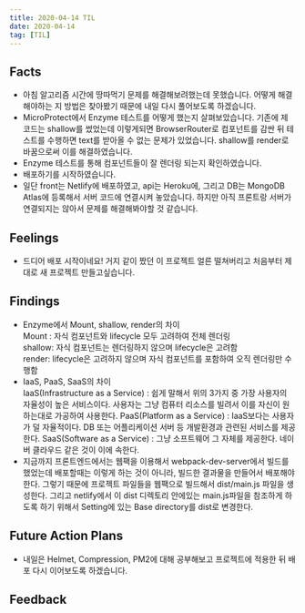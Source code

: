 ```yaml
---
title: 2020-04-14 TIL
date: 2020-04-14
tag: [TIL]
---
```


## Facts

- 아침 알고리즘 시간에 땅따먹기 문제를 해결해보려했는데 못했습니다. 어떻게 해결해야하는 지 방법은 찾아봤기 때문에 내일 다시 풀어보도록 하겠습니다.
- MicroProtect에서 Enzyme 테스트를 어떻게 했는지 살펴보았습니다. 기존에 제 코드는 shallow를 썼었는데 이렇게되면 BrowserRouter로 컴포넌트를 감싼 뒤 테스트를 수행하면 text를 받아올 수 없는 문제가 있었습니다. shallow를 render로 바꿈으로써 이를 해결하였습니다.
- Enzyme 테스트를 통해 컴포넌트들이 잘 렌더링 되는지 확인하였습니다.
- 배포하기를 시작하였습니다.
- 일단 front는 Netlify에 배포하였고, api는 Heroku에, 그리고 DB는 MongoDB Atlas에 등록해서 서버 코드에 연결시켜 놓았습니다. 하지만 아직 프론트랑 서버가 연결되지는 않아서 문제를 해결해봐야할 것 같습니다.

## Feelings

- 드디어 배포 시작이네요! 거지 같이 짰던 이 프로젝트 얼른 떨쳐버리고 처음부터 제대로 새 프로젝트 만들고싶습니다.

## Findings

- Enzyme에서 Mount, shallow, render의 차이  
  Mount : 자식 컴포넌트와 lifecycle 모두 고려하여 전체 렌더링  
  shallow: 자식 컴포넌트는 렌더링하지 않으며 lifecycle은 고려함  
  render: lifecycle은 고려하지 않으며 자식 컴포넌트를 포함하여 오직 렌더링만 수행함
- IaaS, PaaS, SaaS의 차이  
  IaaS(Infrastructure as a Service) : 쉽게 말해서 위의 3가지 중 가장 사용자의 자율성이 높은 서비스이다. 사용자는 그냥 컴퓨터 리소스를 빌려서 이를 자신이 원하는대로 가공하여 사용한다.
  PaaS(Platform as a Service) : IaaS보다는 사용자가 덜 자율적이다. DB 또는 어플리케이션 서버 등 개발환경과 관련된 서비스를 제공한다.
  SaaS(Software as a Service) : 그냥 소프트웨어 그 자체를 제공한다. 네이버 클라우드 같은 것이 이에 속한다.
- 지금까지 프론트엔드에서는 웹팩을 이용해서 webpack-dev-server에서 빌드를 했었는데 배포할때는 이렇게 하는 것이 아니라, 빌드한 결과물을 만들어서 배포해야한다. 그렇기 때문에 프로젝트 파일들을 웹팩으로 빌드해서 dist/main.js 파일을 생성한다. 그리고 netlify에서 이 dist 디렉토리 안에있는 main.js파일을 참조하게 하도록 하기 위해서 Setting에 있는 Base directory를 dist로 변경한다.

## Future Action Plans

- 내일은 Helmet, Compression, PM2에 대해 공부해보고 프로젝트에 적용한 뒤 배포 다시 이어보도록 하겠습니다.

## Feedback

